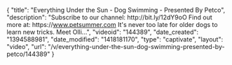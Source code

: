 {
    "title": "Everything Under the Sun - Dog Swimming - Presented By Petco",
    "description": "Subscribe to our channel: http:\/\/bit.ly\/12dY9oO Find out more at: https:\/\/www.petsummer.com It's never too late for older dogs to learn new tricks. Meet Olli...",
    "videoid": "144389",
    "date_created": "1394588981",
    "date_modified": "1418181170",
    "type": "captivate",
    "layout": "video",
    "url": "\/v\/everything-under-the-sun-dog-swimming-presented-by-petco\/144389"
}